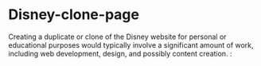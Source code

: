 # Disney-clone-page
 Creating a duplicate or clone of the Disney website for personal or educational purposes would typically involve a significant amount of work, including web development, design, and possibly content creation. :
